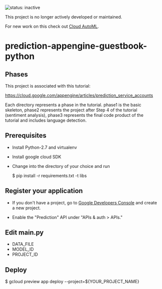 ![status: inactive](https://img.shields.io/badge/status-inactive-red.svg)

This project is no longer actively developed or maintained.

For new work on this check out [Cloud AutoML](https://cloud.google.com/automl/).

# prediction-appengine-guestbook-python

## Phases
This project is associated with this tutorial:

https://cloud.google.com/appengine/articles/prediction_service_accounts

Each directory represents a phase in the tutorial. phase1 is the basic skeleton, phase2
represents the project after Step 4 of the tutorial (sentiment analysis), phase3 represents
the final code product of the tutorial and includes language detection.

## Prerequisites

- Install Python-2.7 and virtualenv

- Install google cloud SDK

- Change into the directory of your choice and run

  $ pip install -r requirements.txt -t libs

## Register your application

- If you don't have a project, go to [Google Developers Console][1]
  and create a new project.

- Enable the "Prediction" API under "APIs & auth > APIs."

## Edit main.py

- DATA_FILE
- MODEL_ID
- PROJECT_ID

## Deploy

$ gcloud preview app deploy --project=${YOUR_PROJECT_NAME}

[1]: https://console.developers.google.com/project
